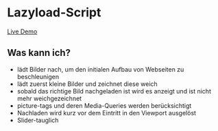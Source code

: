 # Lazyload-Script

[Live Demo](https://angrynui.github.io/ba_lazyload/)


## Was kann ich?

- lädt Bilder nach, um den initialen Aufbau von Webseiten zu beschleunigen
- lädt zuerst kleine Bilder und zeichnet diese weich
- sobald das richtige Bild nachgeladen ist wird es anzeigt und ist nicht mehr weichgezeichnet
- picture-tags und deren Media-Queries werden berücksichtigt
- Nachladen wird kurz vor dem Eintritt in den Viewport ausgelöst
- Slider-tauglich
